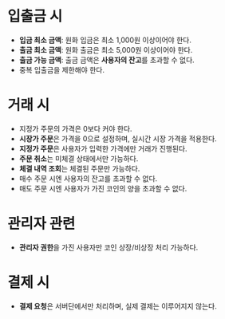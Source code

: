 # 입출금 시
- **입금 최소 금액**: 원화 입금은 최소 1,000원 이상이어야 한다.
- **출금 최소 금액**: 원화 출금은 최소 5,000원 이상이어야 한다.
- **출금 가능 금액**: 출금 금액은 **사용자의 잔고**를 초과할 수 없다.
- 중복 입출금을 제한해야 한다.

# 거래 시
- 지정가 주문의 가격은 0보다 커야 한다.
- **시장가 주문**은 가격을 0으로 설정하며, 실시간 시장 가격을 적용한다.
- **지정가 주문**은 사용자가 입력한 가격에만 거래가 진행된다.
- **주문 취소**는 미체결 상태에서만 가능하다.
- **체결 내역 조회**는 체결된 주문만 가능하다.
- 매수 주문 시엔 사용자의 잔고를 초과할 수 없다.
- 매도 주문 시엔 사용자가 가진 코인의 양을 초과할 수 없다.

# 관리자 관련
- **관리자 권한**을 가진 사용자만 코인 상장/비상장 처리 가능하다.

# 결제 시
- **결제 요청**은 서버단에서만 처리하며, 실제 결제는 이루어지지 않는다.
